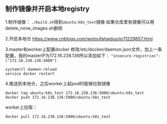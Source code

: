 ## 制作镜像并开启本地registry

1.制作镜像：
`./build.sh`得到`ubuntu:k8s_test`镜像
如果仓库里有<none>镜像可以用delete_none_images.sh删除

2.开启本地仓
https://www.cnblogs.com/wotoufahaiduo/p/11229857.html

3.master和worker上配置docker
修改/etc/docker/daemon.json文件，加上一条配置，我的masterIP为172.16.238.136所以添加如下：
`"insecure-registries":["172.16.238.136:5000"]`
```
systemctl daemon-reload
service docker restart
```

4.推送到本地仓，之后worker上起pod时能够拉取镜像
```
docker tag ubuntu:k8s_test 172.16.238.136:5000/ubuntu:k8s_test
docker push 172.16.238.136:5000/ubuntu:k8s_test
```

worker上拉取：
```
docker pull 172.16.238.136:5000/ubuntu:k8s_test
```